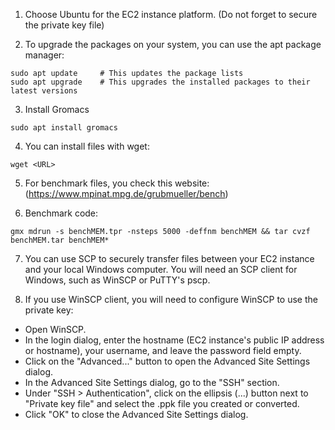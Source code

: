 1. Choose Ubuntu for the EC2 instance platform. (Do not forget to secure the private key file)

2. To upgrade the packages on your system, you can use the apt package manager:
```
sudo apt update     # This updates the package lists
sudo apt upgrade    # This upgrades the installed packages to their latest versions
```
3. Install Gromacs
```
sudo apt install gromacs
```

4. You can install files with wget:
```
wget <URL>
```

5. For benchmark files, you check this website: (https://www.mpinat.mpg.de/grubmueller/bench)

6. Benchmark code:
```
gmx mdrun -s benchMEM.tpr -nsteps 5000 -deffnm benchMEM && tar cvzf benchMEM.tar benchMEM*
```

7. You can use SCP to securely transfer files between your EC2 instance and your local Windows computer.
You will need an SCP client for Windows, such as WinSCP or PuTTY's pscp.

8. If you use WinSCP client, you will need to configure WinSCP to use the private key:

- Open WinSCP.
- In the login dialog, enter the hostname (EC2 instance's public IP address or hostname), your username, and leave the password field empty.
- Click on the "Advanced..." button to open the Advanced Site Settings dialog.
- In the Advanced Site Settings dialog, go to the "SSH" section.
- Under "SSH > Authentication", click on the ellipsis (...) button next to "Private key file" and select the .ppk file you created or converted.
- Click "OK" to close the Advanced Site Settings dialog.
